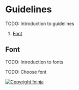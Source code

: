 # Guidelines

TODO: Introduction to guidelines

1. [Font](#font)

## Font

TODO: Introduction to fonts

TODO: Choose font

[![Copyright !ninja](https://rawgit.com/NotNinja/branding/master/assets/copyright/base/not-ninja-copyright-744x100.png)](https://not.ninja)
